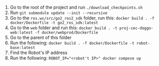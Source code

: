 

1. Go to the root of the project and run `./download_checkpoints.sh`
1. Run `git submodule update --init --recursive`
1. Go to the `ros.ws/src/go2_ros2_sdk` folder, run this: `docker build . -f docker/Dockerfile -t go2_ros_sdk:latest`
1. Go to the `web` folder and run this: `docker build . -t proj-cec-doggo-web:latest -f docker/webprod/Dockerfile`
1. Go to the parent of this folder
1. Run the following: `docker build . -f docker/Dockerfile -t robot-base:latest`
1. Find the Robot's IP address
1. Run the following: `ROBOT_IP="<robot't IP>" docker compose up ` 